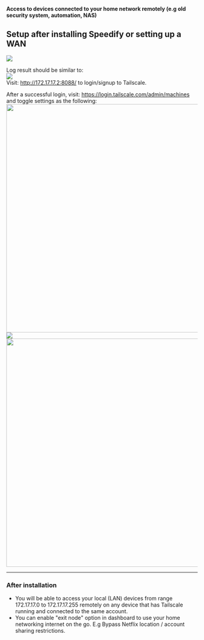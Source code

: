 **Access to devices connected to your home network remotely (e.g old security system, automation, NAS)**
## Setup after installing Speedify or setting up a WAN
<img src="https://github.com/TalalMash/smoothwan-feeds/raw/main/luci-app-tailscaleconf/root/www/luci-static/resources/view/tailscaleconf/1.webp"/>  

Log result should be similar to:  
<img src="https://user-images.githubusercontent.com/96490382/156564555-812292a4-2932-47f4-b2bb-10f652cd2e01.png"/>  
Visit: http://172.17.17.2:8088/ to login/signup to Tailscale.  
  
After a successful login, visit: https://login.tailscale.com/admin/machines and toggle settings as the following:  
<img src="https://github.com/TalalMash/smoothwan-feeds/raw/main/luci-app-tailscaleconf/root/www/luci-static/resources/view/tailscaleconf/3.webp" width="600"/>  
<img src="https://github.com/TalalMash/smoothwan-feeds/raw/main/luci-app-tailscaleconf/root/www/luci-static/resources/view/tailscaleconf/4.webp"/>  
<img src="https://github.com/TalalMash/smoothwan-feeds/raw/main/luci-app-tailscaleconf/root/www/luci-static/resources/view/tailscaleconf/5.webp" width="600"/>  

***

### After installation
* You will be able to access your local (LAN) devices from range 172.17.17.0 to 172.17.17.255 remotely on any device that has Tailscale running and connected to the same account.
* You can enable "exit node" option in dashboard to use your home networking internet on the go. E.g Bypass Netflix location / account sharing restrictions.